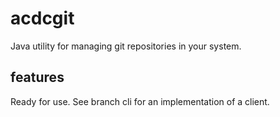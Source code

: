 # acdcgit
Java utility for managing git repositories in your system.
## features
Ready for use. See branch cli for an implementation of a client.

